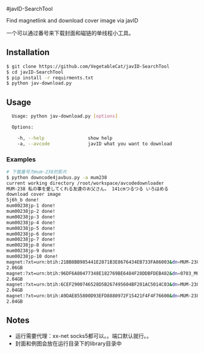 #javID-SearchTool

Find magnetlink and download cover image via javID

一个可以通过番号来下载封面和磁链的单线程小工具。



## Installation

```bash
$ git clone https://github.com/VegetableCat/javID-SearchTool
$ cd javID-SearchTool
$ pip install -r requirments.txt
$ python jav-download.py
```




## Usage

```bash
  Usage: python jav-download.py [options]

  Options:

    -h, --help                show help
	-a, --avcode              javID what you want to download
```


### Examples

```bash
# 下载番号为mum-238的影片
$ python downcode4javbus.py -a mum238
current working directory /root/workspace/avcodedownloader
MUM-238 私の事を愛してくれる友達のお父さん。 141cmつるつる いろはめる
download cover image
5j6h_b done!
mum00238jp-1 done!
mum00238jp-2 done!
mum00238jp-3 done!
mum00238jp-4 done!
mum00238jp-5 done!
mum00238jp-6 done!
mum00238jp-7 done!
mum00238jp-8 done!
mum00238jp-9 done!
mum00238jp-10 done!
magnet:?xt=urn:btih:21BB8BB985441E2871B3E8676434EB733FA86003&dn=MUM-238 
2.06GB
magnet:?xt=urn:btih:96DF6A80477348E182769BE6484F28DDBFDEB482&dn=0703_MUM-238.avi 
2.04GB
magnet:?xt=urn:btih:6CEF2900746528D5B267495604BF201AC5014C03&dn=MUM-238.avi 
2.04GB
magnet:?xt=urn:btih:A9DAE855800D93EFD8880972F15421F4F4F76600&dn=MUM-238-AVI 
2.04GB
```
## Notes
- 运行需要代理：xx-net socks5都可以。。端口默认就行。。
- 封面和例图会放在运行目录下的library目录中

